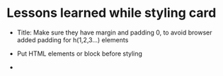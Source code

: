 # Lessons learned while styling card

- Title: Make sure they have margin and padding 0, to avoid browser added padding for h(1,2,3...) elements

- Put HTML elements or block before styling

-
